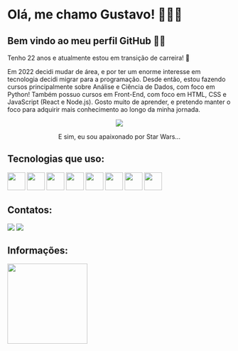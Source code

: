 # Olá, me chamo Gustavo! 👨🏾‍💻

## Bem vindo ao meu perfil GitHub 👋🏾

<p>Tenho 22 anos e atualmente estou em transição de carreira! 🌟</p>
<p>Em 2022 decidi mudar de área, e por ter um enorme interesse em tecnologia decidi migrar para a programação. Desde então, estou fazendo cursos principalmente sobre Análise e Ciência de Dados, com foco em Python! Também possuo cursos em Front-End, com foco em HTML, CSS e JavaScript (React e Node.js). Gosto muito de aprender, e pretendo manter o foco para adquirir mais conhecimento ao longo da minha jornada.</p>

<p align=center>
  <img src="https://media.tenor.com/52PIRaJ_7JQAAAAC/starwars-starwars-saga.gif">
</p>

<p align=center>E sim, eu sou apaixonado por Star Wars...</p>

## Tecnologias que uso:

 <img src="https://cdn.jsdelivr.net/gh/devicons/devicon@latest/icons/python/python-original.svg" width=40 heigth=40/> <img src="https://cdn.jsdelivr.net/gh/devicons/devicon@latest/icons/pandas/pandas-original-wordmark.svg" width=40 heigth=40/> <img src="https://cdn.jsdelivr.net/gh/devicons/devicon@latest/icons/numpy/numpy-original.svg" width=40 heigth=40/> <img src="https://cdn.jsdelivr.net/gh/devicons/devicon@latest/icons/jupyter/jupyter-original-wordmark.svg" width=40 heigth=40/> <img src="https://cdn.jsdelivr.net/gh/devicons/devicon/icons/html5/html5-original.svg" width=40 heigth=40/> <img src="https://cdn.jsdelivr.net/gh/devicons/devicon/icons/css3/css3-original.svg" width=40 heigth=40/> <img src="https://cdn.jsdelivr.net/gh/devicons/devicon/icons/javascript/javascript-plain.svg" width=40 heigth=40/> <img src="https://cdn.jsdelivr.net/gh/devicons/devicon/icons/react/react-original.svg" width=40 heigth=40/>

## Contatos:

<div>
<a href="https://www.linkedin.com/in/gustavo-henrique-l-m-de-sousa/" target="_blank"><img src="https://img.shields.io/badge/-LinkedIn-%230077B5?style=for-the-badge&logo=linkedin&logoColor=white" target="_blank"></a>
<a href = "mailto:gustavo.hlms1@gmail.com"><img src="https://img.shields.io/badge/Gmail-D14836?style=for-the-badge&logo=gmail&logoColor=white" target="_blank"></a>

</div>

## Informações:

<div>
<a href="https://github.com/GusOTavo">
<img height="180em" src="https://github-readme-stats.vercel.app/api/top-langs/?username=GusOTavo&layout=compact&langs_count=7&theme=omni"/>
</div>
<!--   <img height="180em" src="https://github-readme-stats.vercel.app/api?username=GusOTavo&show_icons=true&theme=omni&include_all_commits=true&count_private=true"/>
</div> -->

